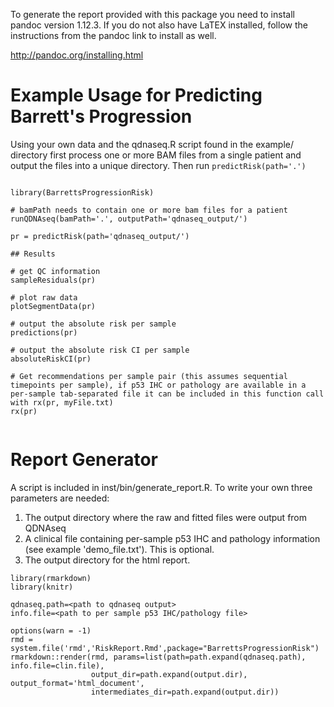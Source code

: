 
To generate the report provided with this package you need to install pandoc version 1.12.3. If you do not also have LaTEX installed, follow the instructions from the pandoc link to install as well.

http://pandoc.org/installing.html


# Example Usage for Predicting Barrett's Progression

Using your own data and the qdnaseq.R script found in the example/ directory first process one or more BAM files from a single patient and output the files into a unique directory. Then run `predictRisk(path='.')`

```

library(BarrettsProgressionRisk)

# bamPath needs to contain one or more bam files for a patient
runQDNAseq(bamPath='.', outputPath='qdnaseq_output/')

pr = predictRisk(path='qdnaseq_output/')

## Results

# get QC information
sampleResiduals(pr)

# plot raw data
plotSegmentData(pr)

# output the absolute risk per sample
predictions(pr)

# output the absolute risk CI per sample
absoluteRiskCI(pr)

# Get recommendations per sample pair (this assumes sequential timepoints per sample), if p53 IHC or pathology are available in a per-sample tab-separated file it can be included in this function call with rx(pr, myFile.txt)
rx(pr)


```

# Report Generator

A script is included in inst/bin/generate_report.R. To write your own three parameters are needed:

1. The output directory where the raw and fitted files were output from QDNAseq
2. A clinical file containing per-sample p53 IHC and pathology information (see example 'demo_file.txt'). This is optional.
3. The output directory for the html report.

```
library(rmarkdown)
library(knitr)

qdnaseq.path=<path to qdnaseq output>
info.file=<path to per sample p53 IHC/pathology file>

options(warn = -1)
rmd = system.file('rmd','RiskReport.Rmd',package="BarrettsProgressionRisk")
rmarkdown::render(rmd, params=list(path=path.expand(qdnaseq.path), info.file=clin.file), 
                  output_dir=path.expand(output.dir), output_format='html_document',
                  intermediates_dir=path.expand(output.dir))

```


